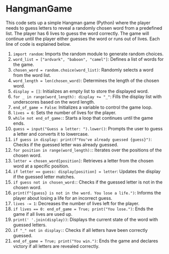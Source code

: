 # HangmanGame
This code sets up a simple Hangman game (Python) where the player needs to guess letters to reveal a randomly chosen word from a predefined list. The player has 6 lives to guess the word correctly. The game will continue until the player either guesses the word or runs out of lives. Each line of code is explained below.        
1. `import random`: Imports the random module to generate random choices.
2. `word_list = ["ardvark", "baboon", "camel"]`: Defines a list of words for the game.
3. `chosen_word = random.choice(word_list)`: Randomly selects a word from the word list.
4. `word_length = len(chosen_word)`: Determines the length of the chosen word.
5. `display = []`: Initializes an empty list to store the displayed word.
6. `for _ in range(word_length): display += "_"`: Fills the display list with underscores based on the word length.
7. `end_of_game = False`: Initializes a variable to control the game loop.
8. `lives = 6`: Sets the number of lives for the player.
9. `while not end_of_game:`: Starts a loop that continues until the game ends.
10. `guess = input("Guess a letter: ").lower()`: Prompts the user to guess a letter and converts it to lowercase.
11. `if guess in display: print(f"You've already guessed {guess}")`: Checks if the guessed letter was already guessed.
12. `for position in range(word_length):`: Iterates over the positions of the chosen word.
13. `letter = chosen_word[position]`: Retrieves a letter from the chosen word at a specific position.
14. `if letter == guess: display[position] = letter`: Updates the display if the guessed letter matches.
15. `if guess not in chosen_word:`: Checks if the guessed letter is not in the chosen word.
16. `print(f"{guess} is not in the word. You lose a life.")`: Informs the player about losing a life for an incorrect guess.
17. `lives -= 1`: Decreases the number of lives left for the player.
18. `if lives == 0: end_of_game = True; print("You lose.")`: Ends the game if all lives are used up.
19. `print(' '.join(display))`: Displays the current state of the word with guessed letters.
20. `if "_" not in display:`: Checks if all letters have been correctly guessed.
21. `end_of_game = True; print("You win.")`: Ends the game and declares victory if all letters are revealed correctly.
